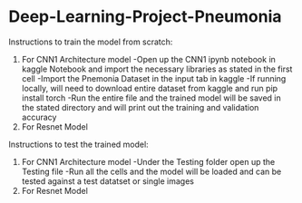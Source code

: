 # Deep-Learning-Project-Pneumonia
Instructions to train the model from scratch:
1) For CNN1 Architecture model
   -Open up the CNN1 ipynb notebook in kaggle Notebook and import the necessary libraries as stated in the first cell
   -Import the Pnemonia Dataset in the input tab in kaggle
   -If running locally, will need to download entire dataset from kaggle and run pip install torch
   -Run the entire file and the trained model will be saved in the stated directory and will print out the training and validation accuracy
2) For Resnet Model

Instructions to test the trained model:
1) For CNN1 Architecture model
  -Under the Testing folder open up the Testing file
  -Run all the cells and the model will be loaded and can be tested against a test datatset or single images
2) For Resnet Model
   
